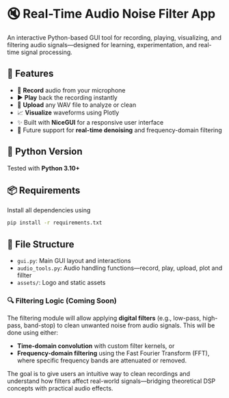 # 🔇 Real-Time Audio Noise Filter App

An interactive Python-based GUI tool for recording, playing, visualizing, and filtering audio signals—designed for learning, experimentation, and real-time signal processing.

## 🚀 Features

- 🔴 **Record** audio from your microphone
- ▶️ **Play** back the recording instantly
- 🎵 **Upload** any WAV file to analyze or clean
- 📈 **Visualize** waveforms using Plotly
- ✨ Built with **NiceGUI** for a responsive user interface
- 🧼 Future support for **real-time denoising** and frequency-domain filtering

## 🐍 Python Version

Tested with **Python 3.10+**

## 📦 Requirements

Install all dependencies using

```bash
pip install -r requirements.txt
```

## 📂 File Structure

- `gui.py`: Main GUI layout and interactions
- `audio_tools.py`: Audio handling functions—record, play, upload, plot and fillter
- `assets/`: Logo and static assets

### 🔍 Filtering Logic (Coming Soon)

The filtering module will allow applying **digital filters** (e.g., low-pass, high-pass, band-stop) to clean unwanted noise from audio signals. This will be done using either:

- **Time-domain convolution** with custom filter kernels, or
- **Frequency-domain filtering** using the Fast Fourier Transform (FFT), where specific frequency bands are attenuated or removed.

The goal is to give users an intuitive way to clean recordings and understand how filters affect real-world signals—bridging theoretical DSP concepts with practical audio effects.

